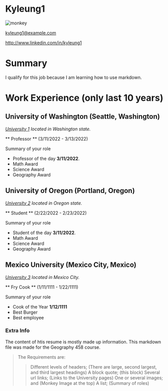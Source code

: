 # Kyleung1

![monkey](https://images.newscientist.com/wp-content/gallery/dn16832-snow-monkeys/p67_mam_0648_0010a_a5.gif)

kyleung1@example.com

http://www.linkedin.com/in/kyleung1

# Summary

I qualify for this job because I am learning how to use markdown.

# Work Experience (only last 10 years)

## University of Washington (Seattle, Washington)

*[University 1](https://www.washington.edu/) located in Washington state.*

** Professor ** (3/11/2022 - 3/13/2022)

Summary of your role

- Professor of the day **3/11/2022**.
- Math Award
- Science Award
- Geography Award

## University of Oregon (Portland, Oregon)
*[University 2](https://www.uoregon.edu/) located in Oregon state.*

** Student ** (2/22/2022 - 2/23/2022)

Summary of your role

- Student of the day **3/11/2022**.
- Math Award
- Science Award
- Geography Award

## Mexico University (Mexico City, Mexico)
*[University 3](https://uceap.universityofcalifornia.edu/programs/national-autonomous-university-mexico) located in Mexico City.*

** Fry Cook ** (1/11/1111 - 1/22/1111)

Summary of your role

- Cook of the Year **1/12/1111**
- Best Burger
- Best employee

[University 1]: https://www.washington.edu/
[University 2]: https://www.uoregon.edu/
[University 3]: https://uceap.universityofcalifornia.edu/programs/national-autonomous-university-mexico

### Extra Info

The content of htis resume is mostly made up information. This markdown file was made for the Geography 458 course.
> The Requirements are:
> > Different levels of headers; (There are large, second largest, and third largest headings)
> > A block quote; (this block)
> > Several url links; (Links to the University pages)
> > One or several images; and (Monkey Image at the top)
> > A list; (Summary of roles)